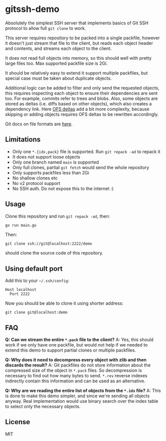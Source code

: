 # gitssh-demo

Absolutely the simplest SSH server that implements basics of Git SSH protocol
to allow full `git clone` to work.

This server requires repository to be packed into a single packfile,
however it doesn't just stream that file to the client, but reads each object header
and contents, and streams each object to the client.

It does not read full objects into memory, so this should well with pretty large files too.
Max supported packfile size is 2Gi.

It should be relatively easy to extend it support multiple packfiles, but special
case must be taken about duplicate objects.

Additional logic can be added to filter and only send the requested objects, this requires
inspecting each object to ensure their dependencies are sent too. For example, commits
refer to trees and blobs. Also, some objects are stored as deltas (i.e. diffs based on other objects),
which also creates a dependency link. Here [OFS deltas](https://git-scm.com/docs/pack-format/2.31.0#_deltified_representation)
add a bit more complexity, because skipping or adding objects requires OFS deltas to be rewritten accordingly.

Git docs on file formats are [here](https://git-scm.com/docs/pack-format).

## Limitations

- Only one `*.{idx,pack}` file is supported. Run `git repack -ad` to repack it
- It does not support loose objects
- Only one branch named `main` is supported
- Only full clones, partial `git fetch` would send the whole repository
- Only supports packfiles less than 2Gi
- No shallow clones etc
- No v2 protocol support
- No SSH auth. Do not expose this to the internet :)

## Usage

Clone this repository and run `git repack -ad`, then:

```bash
go run main.go
```

Then:

```
git clone ssh://git@localhost:2222/demo
```

should clone the source code of this repository.

## Using default port

Add this to your `~/.ssh/config`:

```
Host localhost
  Port 2222
```

Now you should be able to clone it using shorter address:

```
git clone git@localhost:demo
```

## FAQ

**Q: Can we stream the entire `*.pack` file to the client?**
A: Yes, this should work if we only have one packfile, but would not help if we needed to extend this demo to support
partial clones or multiple packfiles.

**Q: Why does it need to decompress every object with zlib and then discards the result?**
A: Git packfiles do not store information about the compressed size of the object in `*.pack` files. So decompression
is necessary to find out how many bytes to send. `*.rev` reverse indexes indirectly contain this information and
can be used as an alternative.

**Q: Why are we reading the entire list of objects from the `*.idx` file?**
A: This is done to make this demo simpler, and since we're sending all objects anyway. Real implementation would use
binary search over the index table to select only the necessary objects.

## License

MIT
